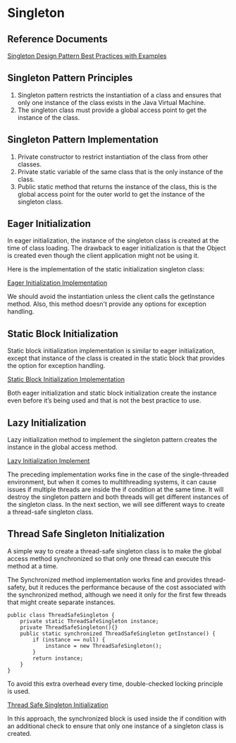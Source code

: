 # Singleton
## Reference Documents
[Singleton Design Pattern Best Practices with Examples](https://www.digitalocean.com/community/tutorials/java-singleton-design-pattern-best-practices-examples)

## Singleton Pattern Principles
1. Singleton pattern restricts the instantiation of a class and ensures that only one instance of the class exists in the Java Virtual Machine.
2. The singleton class must provide a global access point to get the instance of the class.

## Singleton Pattern Implementation
1. Private constructor to restrict instantiation of the class from other classes.
2. Private static variable of the same class that is the only instance of the class.
3. Public static method that returns the instance of the class, this is the global access point for the outer world to get the instance of the singleton class.

## Eager Initialization

In eager initialization, the instance of the singleton class is created at the time of class loading. The drawback to eager initialization is that the Object is created even though the client application might not be using it. 

Here is the implementation of the static initialization singleton class:

[Eager Initialization Implementation](./def/EagerSingleton.java)

We should avoid the instantiation unless the client calls the getInstance method. Also, this method doesn't provide any options for exception handling.

## Static Block Initialization

Static block initialization implementation is similar to eager initialization, except that instance of the class is created in the static block that provides the option for exception handling.

[Static Block Initialization Implementation](./def/StaticBlockSingleton.java)

Both eager initialization and static block initialization create the instance even before it’s being used and that is not the best practice to use.

## Lazy Initialization

Lazy initialization method to implement the singleton pattern creates the instance in the global access method.

[Lazy Initialization Implement](./def/LazySingleton.java)

The preceding implementation works fine in the case of the single-threaded environment, but when it comes to multithreading systems, it can cause issues if multiple threads are inside the if condition at the same time. It will destroy the singleton pattern and both threads will get different instances of the singleton class. In the next section, we will see different ways to create a thread-safe singleton class.

## Thread Safe Singleton Initialization

A simple way to create a thread-safe singleton class is to make the global access method synchronized so that only one thread can execute this method at a time.

The Synchronized method implementation works fine and provides thread-safety, but it reduces the performance because of the cost associated with the synchronized method, although we need it only for the first few threads that might create separate instances. 

```
public class ThreadSafeSingleton {
    private static ThreadSafeSingleton instance;
    private ThreadSafeSingleton(){}
    public static synchronized ThreadSafeSingleton getInstance() {
        if (instance == null) {
            instance = new ThreadSafeSingleton();
        }
        return instance;
    }
}
```

To avoid this extra overhead every time, double-checked locking principle is used. 

[Thread Safe Singleton Initialization](./def/MultiThreadSingleton.java)

In this approach, the synchronized block is used inside the if condition with an additional check to ensure that only one instance of a singleton class is created. 


